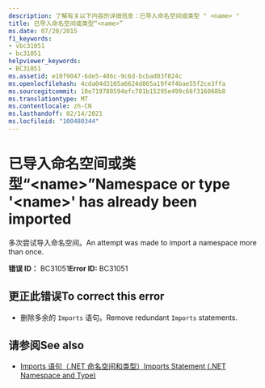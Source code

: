 ```yaml
---
description: 了解有关以下内容的详细信息：已导入命名空间或类型 " <name> "
title: 已导入命名空间或类型“<name>”
ms.date: 07/20/2015
f1_keywords:
- vbc31051
- bc31051
helpviewer_keywords:
- BC31051
ms.assetid: e10f9047-6de5-486c-9c6d-bcbad03f824c
ms.openlocfilehash: 4cda04d3105a6624d865a19f4f4bae55f2ce3ffa
ms.sourcegitcommit: 10e719780594efc781b15295e499c66f316068b8
ms.translationtype: MT
ms.contentlocale: zh-CN
ms.lasthandoff: 02/14/2021
ms.locfileid: "100480344"
---
```

# <a name="namespace-or-type-name-has-already-been-imported"></a><span data-ttu-id="62d91-103">已导入命名空间或类型“\<name>”</span><span class="sxs-lookup"><span data-stu-id="62d91-103">Namespace or type '\<name>' has already been imported</span></span>

<span data-ttu-id="62d91-104">多次尝试导入命名空间。</span><span class="sxs-lookup"><span data-stu-id="62d91-104">An attempt was made to import a namespace more than once.</span></span>  
  
 <span data-ttu-id="62d91-105">**错误 ID：** BC31051</span><span class="sxs-lookup"><span data-stu-id="62d91-105">**Error ID:** BC31051</span></span>  
  
## <a name="to-correct-this-error"></a><span data-ttu-id="62d91-106">更正此错误</span><span class="sxs-lookup"><span data-stu-id="62d91-106">To correct this error</span></span>  
  
- <span data-ttu-id="62d91-107">删除多余的 `Imports` 语句。</span><span class="sxs-lookup"><span data-stu-id="62d91-107">Remove redundant `Imports` statements.</span></span>  
  
## <a name="see-also"></a><span data-ttu-id="62d91-108">请参阅</span><span class="sxs-lookup"><span data-stu-id="62d91-108">See also</span></span>

- [<span data-ttu-id="62d91-109">Imports 语句（.NET 命名空间和类型）</span><span class="sxs-lookup"><span data-stu-id="62d91-109">Imports Statement (.NET Namespace and Type)</span></span>](../language-reference/statements/imports-statement-net-namespace-and-type.md)

